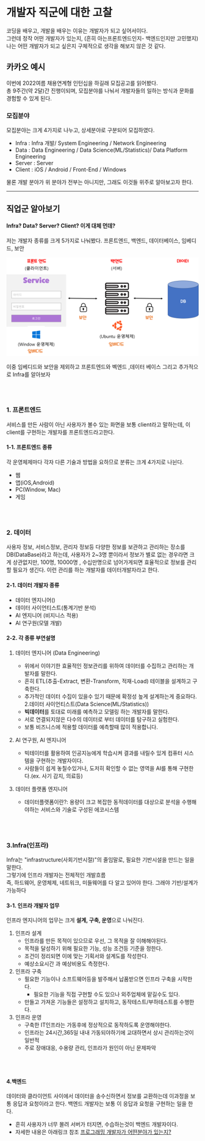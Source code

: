 # 개발자 직군에 대한 고찰
코딩을 배우고, 개발을 배우는 이유는 개발자가 되고 싶어서이다.   
그런데 정작 어떤 개발자가 있는지, (흔히 아는프론트엔드인지- 백엔드인지만 고민했지)
나는 어떤 개발자가 되고 싶은지 구체적으로 생각을 해보지 않은 것 같다. 

## 카카오 예시
이번에 2022여름 채용연계형 인턴십을 하길래 모집공고를 읽어봤다.    
총 9주간(약 2달)간 진행이되며, 모집분야를 나눠서 개발자들의 일하는 방식과 문화를 경험할 수 있게 된다. 

### 모집분야 
모집분야는 크게 4가지로 나누고, 상세분야로 구분되어 모집하였다. 

- Infra : Infra 개발/ System Engineering / Network Engineering
- Data : Data Engineering / Data Science(ML/Statistics)/ Data Platform Engineering
- Server :  Server
- Client : iOS / Android / Front-End / Windows

물론 개발 분야가 위 분야가 전부는 아니지만, 그래도 이것들 위주로 알아보고자 한다.

---

## 직업군 알아보기 
#### Infra? Data? Server? Client? 이게 대체 먼데?
저는 개발자 종류를 크게 5가지로 나눠봤다. 
프론트엔드, 백엔드, 데이터베이스, 임베디드, 보안 

<p align = center><img src = "../images/0.job/0-1.developmentType.png"></p>

이중 임베디드와 보안을 제외하고 
프론트엔드와  벡엔드 ,데이터 베이스 그리고 추가적으로 Infra를 알아보자 

<br></br>

### 1. 프론트엔드
서비스를 만든 사람이 아닌 사용자가 볼수 있는 화면을 보통 client라고 말하는데, 
이 client를 구현하는 개발자를 프론트엔드라고한다. 

#### 1-1. 프론트엔드 종류 
각 운영체제마다 각자 다른 기술과 방법을 요하므로 분류는 크게 4가지로 나뉜다.
 - 웹
 - 앱(iOS,Android)
 - PC(Window, Mac)
 - 게임

<br></br>

### 2. 데이터 
사용자 정보, 서비스정보, 관리자 정보등 다양한 정보를 보관하고 관리하는 장소를 DB(DataBase)라고 하는데,
사용자가 2~3명 뿐이라서 정보가 별로 없는 경우라면 크게 상관없지만, 100명, 10000명 , 수십만명으로 넘어가게되면 
효율적으로 정보를 관리할 필요가 생긴다.
이런 관리를 하는 개발자를 데이터개발자라고 한다. 

#### 2-1. 데이터 개발자 종류 
 - 데이터 엔지니어()
 - 데이터 사이언티스트(통계기반 분석)
 - AI 엔지니어 (비지니스 적용)
 - AI 연구원(모델 개발)
#### 2-2. 각 종류 부연설명 
1. 데이터 엔지니어 (Data Engineering)
    - 위에서 이야기한 효율적인 정보관리를 위하여 데이터를 수집하고 관리하는 개발자를 말한다.
    - 흔히 ETL(추출-Extract, 변환-Transform, 적재-Load) 테이블을 설계하고 구축한다. 
    - 추가적인 데이터 수집이 있을수 있기 때문에 확정성 높게 설계하는게 중요하다.
2.데이터 사이언티스트(Data Science(ML/Statistics))
   - **빅데이터**를 토대로 미래를 예측하고 모델링 하는 개발자를 말한다.  
   - 서로 연결되지않은 다수의 데이터로 부터 데이터를 탐구하고 실험한다.
   - 보통 비즈니스에 적용할 데이터를 예측할때 많이 적용합니다.
 
3. AI 연구원, AI 엔지니어 
    - 빅테이터를 활용하여 인공지능에게 학습시켜 결과를 내릴수 있게 컴퓨터 시스템을 구현하는 개발자이다. 
    - 사람들이 쉽게 놓칠수있거나, 도저히 확인할 수 없는 영역을 AI를 통해 구현한다.(ex. 사기 감지, 의료등)

4. 데이터 플랫폼 엔지니어
    - 데이터플랫폼이란?: 용량이 크고 복잡한 동적데이터를 대상으로 분석을 수행해야하는 서비스와 기술로 구성된 에코시스템

<br></br>

### 3.Infra(인프라)
Infra는 "infrastructure(사회기반시절)"의 줄임말로, 필요한 기반시설을 만드는 일을 말한다.    
그렇기에 인프라 개발자는 전체적인 개발흐름    
즉, 하드웨어, 운영체제, 네트워크, 미들웨어를 다 알고 있어야 한다. 그래야 기반/설계가 가능하다


#### 3-1. 인프라 개발자 업무 
인프라 엔지니어의 업무는 크게 **설계, 구축, 운영**으로 나눠진다. 
1. 인프라 설계 
    - 인프라를 만든 목적이 있으므로 우선, 그 목적을 잘 이해해야된다.
    - 목적을 달성하기 위해 필요한 기능, 성능 조건등 기준을 정한다. 
    - 조건이 정리되면 이에 맞는 기획서와 설계도를 작성한다. 
    - 예상소요시간 과 예상비용도 측정한다.
2. 인프라 구축
    - 필요한 기능이나 소프트웨어등을 발주해서 납품받으면 인프라 구축을 시작한다.
       - 필요한 기능을 직접 구현할 수도 있으나 외주업체에 맡길수도 있다.
    - 만들고 가져온 기능들은 설정하고 설치하고, 동작테스트/부하테스트를 수행한다. 
3. 인프라 운영
    - 구축한 IT인프라는 가동후에 정상적으로 동작하도록 운영해야한다.
    - 인프라는 24시간,365일 내내 가동되야하기에 교대하면서 상시 관리하는것이 일반적
    - 주로 장애대응, 수용량 관리, 인프라가 원인이 아닌 문제파악

<br></br>

#### 4.백엔드
데이터와 클라이언트 사이에서 데이터을 송수신하면서 정보를 교환하는데 이과정을 보통 응답과 요청이라고 한다.
백엔드 개발자는 보통 이 응답과 요청을 구현하는 일을 한다. 
- 흔히 사용자가 너무 몰려 서버가 터지면, 수습하는것이 백엔드 개발자이다. 
- 자세한 내용은 아래링크 참조
[프로그래밍 개발자가 어떤분야가 있는지?](https://youtu.be/nnrqBJqp0dU)

